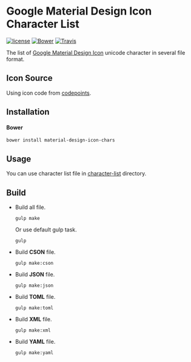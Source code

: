 # Google Material Design Icon Character List
[![license](https://img.shields.io/github/license/gluons/material-design-icon-chars.svg?style=flat-square)](https://github.com/gluons/material-design-icon-chars/blob/master/LICENSE)
[![Bower](https://img.shields.io/bower/v/material-design-icon-chars.svg?style=flat-square)](https://github.com/gluons/material-design-icon-chars)
[![Travis](https://img.shields.io/travis/gluons/material-design-icon-chars.svg?style=flat-square)](https://travis-ci.org/gluons/material-design-icon-chars)

The list of [Google Material Design Icon](https://design.google.com/icons/) unicode character in several file format.

## Icon Source
Using icon code from [codepoints](https://github.com/google/material-design-icons/blob/master/iconfont/codepoints).

## Installation
#### Bower
```
bower install material-design-icon-chars
```

## Usage
You can use character list file in [character-list](./character-list) directory.

## Build
- Build all file.
  ```
  gulp make
  ```
  Or use default gulp task.
  ```
  gulp
  ```

- Build **CSON** file.
  ```
  gulp make:cson
  ```

- Build **JSON** file.
  ```
  gulp make:json
  ```

- Build **TOML** file.
  ```
  gulp make:toml
  ```

- Build **XML** file.
  ```
  gulp make:xml
  ```

- Build **YAML** file.
  ```
  gulp make:yaml
  ```
